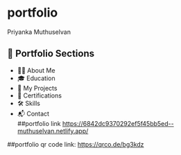 # portfolio
Priyanka Muthuselvan 
## 📌 Portfolio Sections

- 👩‍💻 About Me  
- 🎓 Education  
- 💼 My Projects  
- 📜 Certifications  
- 🛠️ Skills  
- 📬 Contact  
##portfolio link
    https://6842dc9370292ef5f45bb5ed--muthuselvan.netlify.app/

##portfolio qr code link:
    https://qrco.de/bg3kdz
  
  
